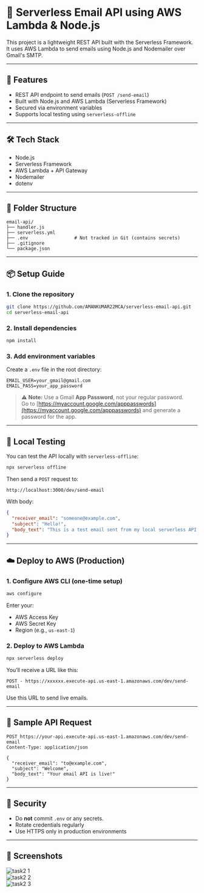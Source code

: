 # 📧 Serverless Email API using AWS Lambda & Node.js

This project is a lightweight REST API built with the Serverless Framework. It uses AWS Lambda to send emails using Node.js and Nodemailer over Gmail's SMTP.

---

## 🚀 Features

- REST API endpoint to send emails (`POST /send-email`)
- Built with Node.js and AWS Lambda (Serverless Framework)
- Secured via environment variables
- Supports local testing using `serverless-offline`

---

## 🛠️ Tech Stack

- Node.js
- Serverless Framework
- AWS Lambda + API Gateway
- Nodemailer
- dotenv

---

## 📁 Folder Structure

```
email-api/
├── handler.js
├── serverless.yml
├── .env                 # Not tracked in Git (contains secrets)
├── .gitignore
└── package.json
```

---

## 📦 Setup Guide

### 1. Clone the repository

```bash
git clone https://github.com/AMANKUMAR22MCA/serverless-email-api.git
cd serverless-email-api
```

### 2. Install dependencies

```bash
npm install
```

### 3. Add environment variables

Create a `.env` file in the root directory:

```env
EMAIL_USER=your_gmail@gmail.com
EMAIL_PASS=your_app_password
```

> ⚠️ **Note:** Use a Gmail **App Password**, not your regular password.  
> Go to [https://myaccount.google.com/apppasswords](https://myaccount.google.com/apppasswords) and generate a password for the app.

---

## 🧪 Local Testing

You can test the API locally with `serverless-offline`:

```bash
npx serverless offline
```

Then send a `POST` request to:

```
http://localhost:3000/dev/send-email
```

With body:
```json
{
  "receiver_email": "someone@example.com",
  "subject": "Hello!",
  "body_text": "This is a test email sent from my local serverless API."
}
```

---

## ☁️ Deploy to AWS (Production)

### 1. Configure AWS CLI (one-time setup)

```bash
aws configure
```

Enter your:
- AWS Access Key
- AWS Secret Key
- Region (e.g., `us-east-1`)

### 2. Deploy to AWS Lambda

```bash
npx serverless deploy
```

You’ll receive a URL like this:

```
POST - https://xxxxxx.execute-api.us-east-1.amazonaws.com/dev/send-email
```

Use this URL to send live emails.

---

## 🧾 Sample API Request

```http
POST https://your-api.execute-api.us-east-1.amazonaws.com/dev/send-email
Content-Type: application/json

{
  "receiver_email": "to@example.com",
  "subject": "Welcome",
  "body_text": "Your email API is live!"
}
```

---

## 🔐 Security

- Do **not** commit `.env` or any secrets.
- Rotate credentials regularly
- Use HTTPS only in production environments

---


## 🧾 Screenshots 

![task2 1](https://github.com/user-attachments/assets/6a2ba67f-290d-4727-8f54-3dcdd12a0e22)
<br>
![task2 2](https://github.com/user-attachments/assets/0b74c450-d2bd-4be5-bf9c-96778534f887)
<br>
![task2 3](https://github.com/user-attachments/assets/4dc60a4e-451f-4eeb-917b-317d5facb307)

